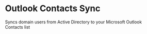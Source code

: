 # Outlook Contacts Sync
Syncs domain users from Active Directory to your Microsoft Outlook Contacts list
